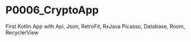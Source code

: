 # P0006_CryptoApp
First Kotlin App
with Api, Json, RetroFit, RxJava
      Picasso, 
      Database, Room, RecyclerView
